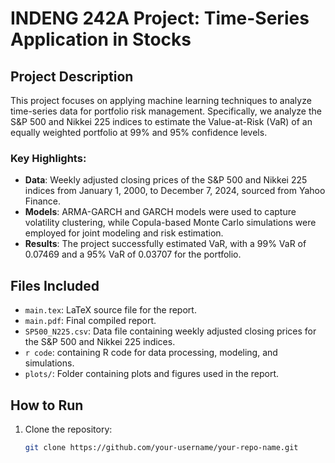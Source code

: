 # INDENG 242A Project: Time-Series Application in Stocks

## Project Description
This project focuses on applying machine learning techniques to analyze time-series data for portfolio risk management. Specifically, we analyze the S&P 500 and Nikkei 225 indices to estimate the Value-at-Risk (VaR) of an equally weighted portfolio at 99% and 95% confidence levels.

### Key Highlights:
- **Data**: Weekly adjusted closing prices of the S&P 500 and Nikkei 225 indices from January 1, 2000, to December 7, 2024, sourced from Yahoo Finance.
- **Models**: ARMA-GARCH and GARCH models were used to capture volatility clustering, while Copula-based Monte Carlo simulations were employed for joint modeling and risk estimation.
- **Results**: The project successfully estimated VaR, with a 99% VaR of 0.07469 and a 95% VaR of 0.03707 for the portfolio.

## Files Included
- `main.tex`: LaTeX source file for the report.
- `main.pdf`: Final compiled report.
- `SP500_N225.csv`: Data file containing weekly adjusted closing prices for the S&P 500 and Nikkei 225 indices.
- `r code`: containing R code for data processing, modeling, and simulations.
- `plots/`: Folder containing plots and figures used in the report.

## How to Run
1. Clone the repository:
   ```bash
   git clone https://github.com/your-username/your-repo-name.git
